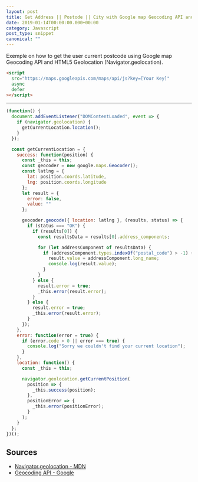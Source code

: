 ```yaml
---
layout: post
title: Get Address || Postode || City with Google map Geocoding API and HTML5 Geolocation
date: 2019-01-14T00:00:00.000+00:00
category: Javascript
post_type: snippet
canonical: ""
---
```


Exemple on how to get the user current postcode using Google map Geocoding API and HTML5 Geolocation (Navigator.geolocation).

```html
<script
  src="https://maps.googleapis.com/maps/api/js?key=[Your Key]"
  async
  defer
></script>
```

---

```js
(function() {
  document.addEventListener("DOMContentLoaded", event => {
    if (navigator.geolocation) {
      getCurrentLocation.location();
    }
  });

  const getCurrentLocation = {
    success: function(position) {
      const _this = this;
      const geocoder = new google.maps.Geocoder();
      const latlng = {
        lat: position.coords.latitude,
        lng: position.coords.longitude
      };
      let result = {
        error: false,
        value: ""
      };

      geocoder.geocode({ location: latlng }, (results, status) => {
        if (status === "OK") {
          if (results[0]) {
            const resultsData = results[0].address_components;

            for (let addressComponent of resultsData) {
              if (addressComponent.types.indexOf("postal_code") > -1) {
                result.value = addressComponent.long_name;
                console.log(result.value);
              }
            }
          } else {
            result.error = true;
            _this.error(result.error);
          }
        } else {
          result.error = true;
          _this.error(result.error);
        }
      });
    },
    error: function(error = true) {
      if (error.code > 0 || error === true) {
        console.log("Sorry we couldn't find your current location");
      }
    },
    location: function() {
      const _this = this;

      navigator.geolocation.getCurrentPosition(
        position => {
          _this.success(position);
        },
        positionError => {
          _this.error(positionError);
        }
      );
    }
  };
})();
```

## Sources

- [Navigator.geolocation - MDN](https://developer.mozilla.org/en-US/docs/Web/API/Navigator/geolocation)
- [Geocoding API - Google](https://developers.google.com/maps/documentation/geocoding/start)
